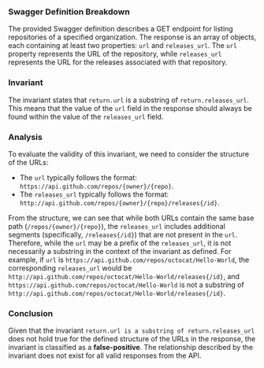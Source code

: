### Swagger Definition Breakdown
The provided Swagger definition describes a GET endpoint for listing repositories of a specified organization. The response is an array of objects, each containing at least two properties: `url` and `releases_url`. The `url` property represents the URL of the repository, while `releases_url` represents the URL for the releases associated with that repository.

### Invariant
The invariant states that `return.url` is a substring of `return.releases_url`. This means that the value of the `url` field in the response should always be found within the value of the `releases_url` field.

### Analysis
To evaluate the validity of this invariant, we need to consider the structure of the URLs:
- The `url` typically follows the format: `https://api.github.com/repos/{owner}/{repo}`.
- The `releases_url` typically follows the format: `http://api.github.com/repos/{owner}/{repo}/releases{/id}`.

From the structure, we can see that while both URLs contain the same base path (`/repos/{owner}/{repo}`), the `releases_url` includes additional segments (specifically, `/releases{/id}`) that are not present in the `url`. Therefore, while the `url` may be a prefix of the `releases_url`, it is not necessarily a substring in the context of the invariant as defined. For example, if `url` is `https://api.github.com/repos/octocat/Hello-World`, the corresponding `releases_url` would be `http://api.github.com/repos/octocat/Hello-World/releases{/id}`, and `https://api.github.com/repos/octocat/Hello-World` is not a substring of `http://api.github.com/repos/octocat/Hello-World/releases{/id}`.

### Conclusion
Given that the invariant `return.url is a substring of return.releases_url` does not hold true for the defined structure of the URLs in the response, the invariant is classified as a **false-positive**. The relationship described by the invariant does not exist for all valid responses from the API.

